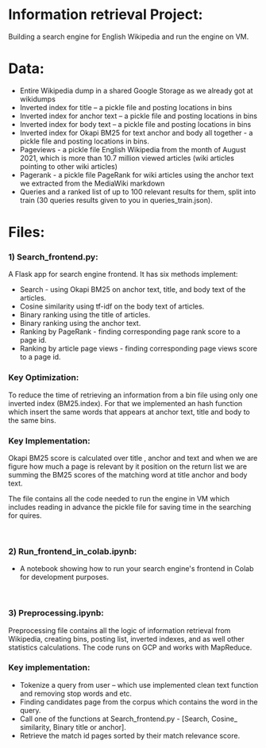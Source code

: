 # Information retrieval Project:
Building a search engine for English Wikipedia and run the engine on VM.

# Data:
- Entire Wikipedia dump in a shared Google Storage as we already got at wikidumps
- Inverted index for title – a pickle file and posting locations in bins 
- Inverted index for anchor text – a pickle file and posting locations in bins 
- Inverted index for body text – a pickle file and posting locations in bins 
- Inverted index for Okapi BM25 for text anchor and body all together -  a pickle file and posting locations in bins.
- Pageviews - a pickle file
English Wikipedia from the month of August 2021, which is more than 10.7 million viewed articles (wiki articles pointing to other wiki articles)
- Pagerank - a pickle file
PageRank for wiki articles using the anchor text we extracted from the MediaWiki markdown 
- Queries and a ranked list of up to 100 relevant results for them, split into train (30 queries results given to you in queries_train.json).

# Files:
### 1)  Search_frontend.py:
A Flask app for search engine frontend. It has six methods implement:

  - Search - using Okapi BM25 on anchor text, title, and body text of the articles.
  - Cosine similarity using tf-idf on the body text of articles.
  - Binary ranking using the title of articles.
  - Binary ranking using the anchor text.
  - Ranking by PageRank -  finding corresponding page rank score to a page id.
  - Ranking by article page views - finding corresponding page views score to a page id.

### Key Optimization:
To reduce the time of retrieving an information from a bin file using only one inverted index (BM25.index).
For that we implemented an hash function which insert the same words that appears at anchor text, title and body to the same bins. 

### Key Implementation:
Okapi BM25 score is calculated over title , anchor and text and when we are figure how much a page is relevant by it position on the return list we are summing the BM25 scores of the matching word at title anchor and body text.

The file contains all the code needed to run the engine in VM which includes reading in advance the pickle file for saving time in the searching for quires. 

<br>

### 2) Run_frontend_in_colab.ipynb: 
  - A notebook showing how to run your search engine's frontend in Colab for development purposes. 

<br>

### 3) Preprocessing.ipynb:
Preprocessing file contains all the logic of information retrieval from Wikipedia, creating bins, posting list, inverted indexes, and as well other statistics calculations.
The code runs on GCP and works with MapReduce.

### Key implementation:
  - Tokenize a query from user – which use implemented clean text function and removing stop words and etc.
  - Finding candidates page from the corpus which contains the word in the query.
  - Call one of the functions at Search_frontend.py -  [Search, Cosine_ similarity, Binary title or anchor].
  - Retrieve the match id pages sorted by their match relevance score.
